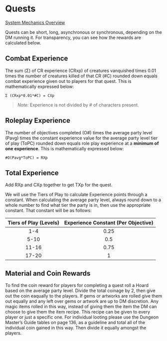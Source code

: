 # Quests
[System Mechanics Overview](15.01%20System%20Mechanics%20Overview.md)

Quests can be short, long, asynchronous or synchronous, depending on the DM running it. For transparency, you can see how the rewards are calculated below.

## Combat Experience
The sum (Σ) of CR experience (CRxp) of creatures vanquished times 0.01 times the number of creatures killed of that CR (#C) rounded down equals combat experience given out to players for that quest. This is mathematically expressed below:


`Σ (CRxp*0.01*#C) = CXp`

> *Note:* Experience is not divided by # of characters present.

## Roleplay Experience
The number of objectives completed (O#) times the average party level (Pavg) times the constant experience value for the average party level tier of play (ToPC) rounded down equals role play experience at a **minimum of one experience**. This is mathematically expressed below:

`#O(Pavg*ToPC) = RXp`


## Total Experience
Add RXp and CXp together to get TXp for the quest.

We will use the Tiers of Play to calculate Experience points through a constant. When calculating the average party level, always round down to a whole number to find what tier the party is in, then use the appropriate constant. That constant will be as follows:

Tiers of Play (Levels) | Experience Constant (Per Objective)
:--: | :--:
1-4 | 0.25
5-10 | 0.5
11-16 | 0.75
17-20 | 1

## Material and Coin Rewards
To find the coin reward for players for completing a quest roll a Hoard based on the average party level. Divide the total coinage by 2, then give out the coin eaqually to the players. If gems or artworks are rolled give them out equally and any left over gems or artwork are up to DM discretion. Any magic items rolled in this way, instead of giving them the item the DM can choose to give them the item recipe. This recipe can be given to every player or just a specific one. For individual looting please use the Dungeon Master’s Guide tables on page 136, as a guideline and total all of the individual coin gained in this way. Then divide it equally amongst the players.

